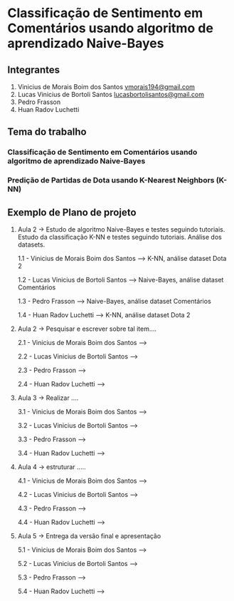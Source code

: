 # Classificação de Sentimento em Comentários usando algoritmo de aprendizado Naive-Bayes

## Integrantes

1. Vinicius de Morais Boim dos Santos vmorais194@gmail.com
2. Lucas Vinicius de Bortoli Santos lucasbortolisantos@gmail.com
3. Pedro Frasson
4. Huan Radov Luchetti

## Tema do trabalho

### Classificação de Sentimento em Comentários usando algoritmo de aprendizado Naive-Bayes

### Predição de Partidas de Dota usando K-Nearest Neighbors (K-NN)

## Exemplo de Plano de projeto

1. Aula 2 -> Estudo de algoritmo Naive-Bayes e testes seguindo tutoriais. Estudo da classificação K-NN e testes seguindo tutoriais. Análise dos datasets.

   1.1 - Vinicius de Morais Boim dos Santos --> K-NN, análise dataset Dota 2

   1.2 - Lucas Vinicius de Bortoli Santos --> Naive-Bayes, análise dataset Comentários

   1.3 - Pedro Frasson --> Naive-Bayes, análise dataset Comentários

   1.4 - Huan Radov Luchetti --> K-NN, análise dataset Dota 2

2. Aula 2 -> Pesquisar e escrever sobre tal item....

   2.1 - Vinicius de Morais Boim dos Santos -->

   2.2 - Lucas Vinicius de Bortoli Santos -->

   2.3 - Pedro Frasson -->

   2.4 - Huan Radov Luchetti -->

3. Aula 3 -> Realizar ....

   3.1 - Vinicius de Morais Boim dos Santos -->

   3.2 - Lucas Vinicius de Bortoli Santos -->

   3.3 - Pedro Frasson -->

   3.4 - Huan Radov Luchetti -->

4. Aula 4 -> estruturar .....

   4.1 - Vinicius de Morais Boim dos Santos -->

   4.2 - Lucas Vinicius de Bortoli Santos -->

   4.3 - Pedro Frasson -->

   4.4 - Huan Radov Luchetti -->

5. Aula 5 -> Entrega da versão final e apresentação

   5.1 - Vinicius de Morais Boim dos Santos -->

   5.2 - Lucas Vinicius de Bortoli Santos -->

   5.3 - Pedro Frasson -->

   5.4 - Huan Radov Luchetti -->
